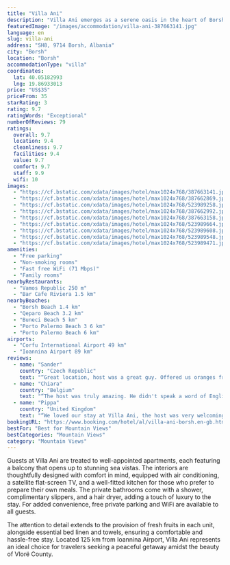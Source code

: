 ```yaml
---
title: "Villa Ani"
description: "Villa Ani emerges as a serene oasis in the heart of Borsh, Vlorë County, offering guests a unique blend of natural beauty and modern comforts."
featuredImage: "/images/accommodation/villa-ani-387663141.jpg"
language: en
slug: villa-ani
address: "SH8, 9714 Borsh, Albania"
city: "Borsh"
location: "Borsh"
accommodationType: "villa"
coordinates:
  lat: 40.05182993
  lng: 19.86933013
price: "US$35"
priceFrom: 35
starRating: 3
rating: 9.7
ratingWords: "Exceptional"
numberOfReviews: 79
ratings:
  overall: 9.7
  location: 9.4
  cleanliness: 9.7
  facilities: 9.4
  value: 9.7
  comfort: 9.7
  staff: 9.9
  wifi: 10
images:
  - "https://cf.bstatic.com/xdata/images/hotel/max1024x768/387663141.jpg?k=167f13c6921709854fa1ec4f919dab90c8d238aa4fd1cda6ec635214b6e284ed&o=&hp=1"
  - "https://cf.bstatic.com/xdata/images/hotel/max1024x768/387662869.jpg?k=7c73cc2a73af7847d033c7a96513e6253b6cc900c9c3b0f949c49400f213f4ee&o=&hp=1"
  - "https://cf.bstatic.com/xdata/images/hotel/max1024x768/523989258.jpg?k=f723334bed3573f89a5514924e99ba4ccb4d619f63610b86e39b673df8239b92&o=&hp=1"
  - "https://cf.bstatic.com/xdata/images/hotel/max1024x768/387662992.jpg?k=44b47f748b33246dab3b91608c90c277d630b407ede9470397d130bcf14a3b1a&o=&hp=1"
  - "https://cf.bstatic.com/xdata/images/hotel/max1024x768/387663158.jpg?k=cdf7d40efbbbb54c87b8ce88201a9de276f9a6ee651fe65cc7970fcda0eb11fc&o=&hp=1"
  - "https://cf.bstatic.com/xdata/images/hotel/max1024x768/523989664.jpg?k=c4c1556b906c396e9af9e0f635d48d62e329c46dc6d50476ebbd3b312bad7acf&o=&hp=1"
  - "https://cf.bstatic.com/xdata/images/hotel/max1024x768/523989608.jpg?k=b765f3fda3b00407f600042d73d040e1a21e8ff460004cda61fa66a04ba59c5c&o=&hp=1"
  - "https://cf.bstatic.com/xdata/images/hotel/max1024x768/523989548.jpg?k=e638d3ecc91ded30a196921e6085e9443cee5e98270348f9de7872afb59740ac&o=&hp=1"
  - "https://cf.bstatic.com/xdata/images/hotel/max1024x768/523989471.jpg?k=4646165e6228133d9b327b2a14840e9addd83911e302580403a7219dbc021e02&o=&hp=1"
amenities:
  - "Free parking"
  - "Non-smoking rooms"
  - "Fast free WiFi (71 Mbps)"
  - "Family rooms"
nearbyRestaurants:
  - "Vamos Republic 250 m"
  - "Bar Cafe Riviera 1.5 km"
nearbyBeaches:
  - "Borsh Beach 1.4 km"
  - "Qeparo Beach 3.2 km"
  - "Buneci Beach 5 km"
  - "Porto Palermo Beach 3 6 km"
  - "Porto Palermo Beach 6 km"
airports:
  - "Corfu International Airport 49 km"
  - "Ioannina Airport 89 km"
reviews:
  - name: "Sander"
    country: "Czech Republic"
    text: "“Great location, host was a great guy. Offered us oranges from his garden and in the morning offered some coffee to enjoy on the balcony. Great room, and an awesome view. Highly recommend!”"
  - name: "Chiara"
    country: "Belgium"
    text: "“The host was truly amazing. He didn't speak a word of English, but it works with google Translate, or he calls an English speaking friend. The room has everything you need. Cooking place with 2 fires, a big fridge, a little bathroom with a good...”"
  - name: "Pippa"
    country: "United Kingdom"
    text: "“We loved our stay at Villa Ani, the host was very welcoming and the house is spotless with the most beautiful view from the communal and the room’s private balcony. We were welcomed with delicious grapes, walnuts and dried figs from the garden....”"
bookingURL: "https://www.booking.com/hotel/al/villa-ani-borsh.en-gb.html?aid=8035640"
bestFor: "Best for Mountain Views"
bestCategories: "Mountain Views"
category: "Mountain Views"
---
```


Guests at Villa Ani are treated to well-appointed apartments, each featuring a balcony that opens up to stunning sea vistas. The interiors are thoughtfully designed with comfort in mind, equipped with air conditioning, a satellite flat-screen TV, and a well-fitted kitchen for those who prefer to prepare their own meals. The private bathrooms come with a shower, complimentary slippers, and a hair dryer, adding a touch of luxury to the stay. For added convenience, free private parking and WiFi are available to all guests.

The attention to detail extends to the provision of fresh fruits in each unit, alongside essential bed linen and towels, ensuring a comfortable and hassle-free stay. Located 125 km from Ioannina Airport, Villa Ani represents an ideal choice for travelers seeking a peaceful getaway amidst the beauty of Vlorë County.